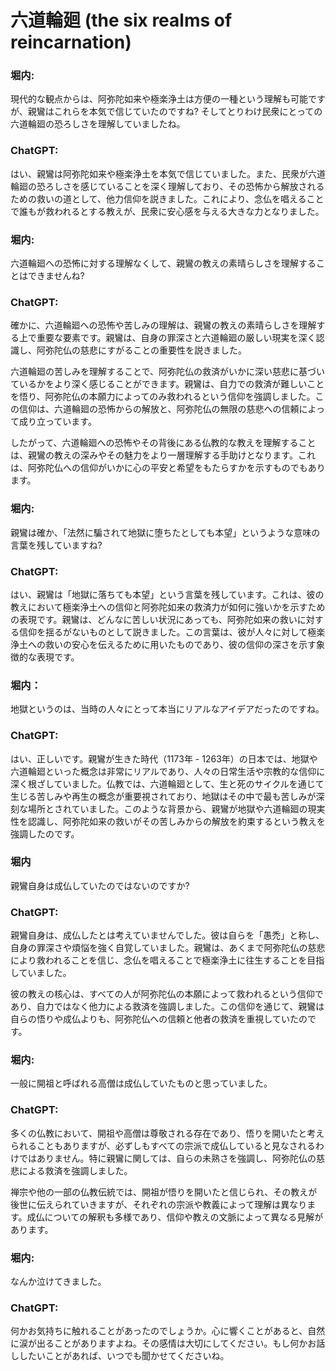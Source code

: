 # 六道輪廻 (the six realms of reincarnation)

### 堀内:

現代的な観点からは、阿弥陀如来や極楽浄土は方便の一種という理解も可能ですが、親鸞はこれらを本気で信じていたのですね? そしてとりわけ民衆にとっての六道輪廻の恐ろしさを理解していましたね。

### ChatGPT:

はい、親鸞は阿弥陀如来や極楽浄土を本気で信じていました。また、民衆が六道輪廻の恐ろしさを感じていることを深く理解しており、その恐怖から解放されるための救いの道として、他力信仰を説きました。これにより、念仏を唱えることで誰もが救われるとする教えが、民衆に安心感を与える大きな力となりました。

### 堀内:

六道輪廻への恐怖に対する理解なくして、親鸞の教えの素晴らしさを理解することはできませんね?

### ChatGPT:

確かに、六道輪廻への恐怖や苦しみの理解は、親鸞の教えの素晴らしさを理解する上で重要な要素です。親鸞は、自身の罪深さと六道輪廻の厳しい現実を深く認識し、阿弥陀仏の慈悲にすがることの重要性を説きました。

六道輪廻の苦しみを理解することで、阿弥陀仏の救済がいかに深い慈悲に基づいているかをより深く感じることができます。親鸞は、自力での救済が難しいことを悟り、阿弥陀仏の本願力によってのみ救われるという信仰を強調しました。この信仰は、六道輪廻の恐怖からの解放と、阿弥陀仏の無限の慈悲への信頼によって成り立っています。

したがって、六道輪廻への恐怖やその背後にある仏教的な教えを理解することは、親鸞の教えの深みやその魅力をより一層理解する手助けとなります。これは、阿弥陀仏への信仰がいかに心の平安と希望をもたらすかを示すものでもあります。

### 堀内:

親鸞は確か、「法然に騙されて地獄に堕ちたとしても本望」というような意味の言葉を残していますね?

### ChatGPT:

はい、親鸞は「地獄に落ちても本望」という言葉を残しています。これは、彼の教えにおいて極楽浄土への信仰と阿弥陀如来の救済力が如何に強いかを示すための表現です。親鸞は、どんなに苦しい状況にあっても、阿弥陀如来の救いに対する信仰を揺るがないものとして説きました。この言葉は、彼が人々に対して極楽浄土への救いの安心を伝えるために用いたものであり、彼の信仰の深さを示す象徴的な表現です。

### 堀内：

地獄というのは、当時の人々にとって本当にリアルなアイデアだったのですね。

### ChatGPT:

はい、正しいです。親鸞が生きた時代（1173年 - 1263年）の日本では、地獄や六道輪廻といった概念は非常にリアルであり、人々の日常生活や宗教的な信仰に深く根ざしていました。仏教では、六道輪廻として、生と死のサイクルを通じて生じる苦しみや再生の概念が重要視されており、地獄はその中で最も苦しみが深刻な場所とされていました。このような背景から、親鸞が地獄や六道輪廻の現実性を認識し、阿弥陀如来の救いがその苦しみからの解放を約束するという教えを強調したのです。

### 堀内

親鸞自身は成仏していたのではないのですか?

### ChatGPT:

親鸞自身は、成仏したとは考えていませんでした。彼は自らを「愚禿」と称し、自身の罪深さや煩悩を強く自覚していました。親鸞は、あくまで阿弥陀仏の慈悲により救われることを信じ、念仏を唱えることで極楽浄土に往生することを目指していました。

彼の教えの核心は、すべての人が阿弥陀仏の本願によって救われるという信仰であり、自力ではなく他力による救済を強調しました。この信仰を通じて、親鸞は自らの悟りや成仏よりも、阿弥陀仏への信頼と他者の救済を重視していたのです。

### 堀内:

一般に開祖と呼ばれる高僧は成仏していたものと思っていました。

### ChatGPT:

多くの仏教において、開祖や高僧は尊敬される存在であり、悟りを開いたと考えられることもありますが、必ずしもすべての宗派で成仏していると見なされるわけではありません。特に親鸞に関しては、自らの未熟さを強調し、阿弥陀仏の慈悲による救済を強調しました。

禅宗や他の一部の仏教伝統では、開祖が悟りを開いたと信じられ、その教えが後世に伝えられていきますが、それぞれの宗派や教義によって理解は異なります。成仏についての解釈も多様であり、信仰や教えの文脈によって異なる見解があります。

### 堀内:

なんか泣けてきました。

### ChatGPT:

何かお気持ちに触れることがあったのでしょうか。心に響くことがあると、自然に涙が出ることがありますよね。その感情は大切にしてください。もし何かお話ししたいことがあれば、いつでも聞かせてくださいね。